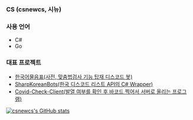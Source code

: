 ### CS (csnewcs, 시뉴)

### 사용 언어
 - C#
 - Go
### 대표 프로젝트
- [한국어물음표(사전, 맞춤법검사 기능 탑재 디스코드 봇)](https://github.com/csnewcs/KoreanQuestionmark)
- [SharpKoreanBots(한국 디스코드 리스트 API의 C# Wrapper)](https://github.com/csnewcs/SharpKoreanBots)
- [Covid-Check-Client(발열 여부를 확인 후 바코드 찍어서 서버로 올리는 프로그램)](https://github.com/SoftWareAndGuider/Covid-Check-Client)

[![csnewcs's GitHub stats](https://github-readme-stats.vercel.app/api?username=csnewcs&show_icons=true&theme=material-palenight)](https://github.com/anuraghazra/github-readme-stats)
